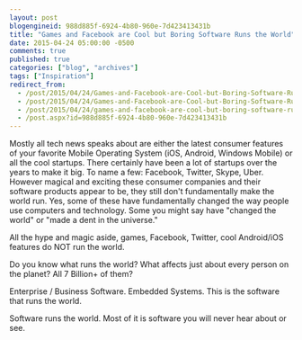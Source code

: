 ```yaml
---
layout: post
blogengineid: 988d885f-6924-4b80-960e-7d423413431b
title: "Games and Facebook are Cool but Boring Software Runs the World"
date: 2015-04-24 05:00:00 -0500
comments: true
published: true
categories: ["blog", "archives"]
tags: ["Inspiration"]
redirect_from: 
  - /post/2015/04/24/Games-and-Facebook-are-Cool-but-Boring-Software-Runs-the-World.aspx
  - /post/2015/04/24/Games-and-Facebook-are-Cool-but-Boring-Software-Runs-the-World
  - /post/2015/04/24/games-and-facebook-are-cool-but-boring-software-runs-the-world
  - /post.aspx?id=988d885f-6924-4b80-960e-7d423413431b
---
```

<!-- more -->

Mostly all tech news speaks about are either the latest consumer features of your favorite Mobile Operating System (iOS, Android, Windows Mobile) or all the cool startups. There certainly have been a lot of startups over the years to make it big. To name a few: Facebook, Twitter, Skype, Uber. However magical and exciting these consumer companies and their software products appear to be, they still don't fundamentally make the world run. Yes, some of these have fundamentally changed the way people use computers and technology. Some you might say have "changed the world" or "made a dent in the universe."

All the hype and magic aside, games, Facebook, Twitter, cool Android/iOS features do NOT run the world.

Do you know what runs the world? What affects just about every person on the planet? All 7 Billion+ of them?

Enterprise / Business Software. Embedded Systems. This is the software that runs the world.

Software runs the world. Most of it is software you will never hear about or see.

